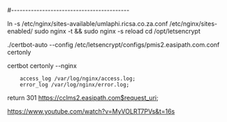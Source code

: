 #------------------------------------------

ln -s /etc/nginx/sites-available/umlaphi.ricsa.co.za.conf /etc/nginx/sites-enabled/
sudo nginx -t && sudo nginx -s reload
cd /opt/letsencrypt

./certbot-auto --config /etc/letsencrypt/configs/pmis2.easipath.com.conf certonly

certbot certonly --nginx

        access_log /var/log/nginx/access.log;
        error_log /var/log/nginx/error.log;

return 301 https://cclms2.easipath.com$request_uri;



https://www.youtube.com/watch?v=MyVOLRT7PVs&t=16s